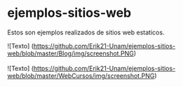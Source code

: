 # ejemplos-sitios-web

Estos son ejemplos realizados de sitios web estaticos.

![Texto] (https://github.com/Erik21-Unam/ejemplos-sitios-web/blob/master/Blog/img/screenshot.PNG)
<br/><br/>
![Texto] (https://github.com/Erik21-Unam/ejemplos-sitios-web/blob/master/WebCursos/img/screenshot.PNG)
